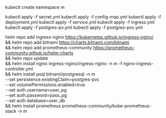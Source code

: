 kubectl create namespace m

kubectl apply -f secret.yml
kubectl apply -f config-map.yml
kubectl apply -f deployment.yml
kubectl apply -f service.yml
kubectl apply -f ingress.yml
kubectl apply -f postgres-pv.yml
kubectl apply -f postgres-pvc.yml

helm repo add ingress-nginx https://kubernetes.github.io/ingress-nginx/ \
&& helm repo add bitnami https://charts.bitnami.com/bitnami \
&& helm repo add prometheus-community https://prometheus-community.github.io/helm-charts \
&& helm repo update \
&& helm install nginx ingress-nginx/ingress-nginx -n m -f nginx-ingress-controller.yml \
&& helm install psql bitnami/postgresql -n m \
--set persistence.existingClaim=postgres-pvc \
--set volumePermissions.enabled=true \
--set auth.username=user_pg \
--set auth.password=pass_pg \
--set auth.database=user_db \
&& helm install prometheus prometheus-community/kube-prometheus-stack -n m
